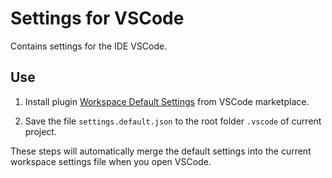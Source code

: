 # Settings for VSCode

Contains settings for the IDE VSCode.

## Use

1. Install plugin [Workspace Default Settings](https://marketplace.visualstudio.com/items?itemName=dangmai.workspace-default-settings) from VSCode marketplace.

2. Save the file `settings.default.json` to the root folder `.vscode` of current project.

These steps will automatically merge the default settings into the current workspace settings file when you open VSCode.

